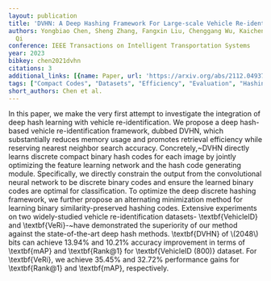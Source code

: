 ```yaml
---
layout: publication
title: 'DVHN: A Deep Hashing Framework For Large-scale Vehicle Re-identification'
authors: Yongbiao Chen, Sheng Zhang, Fangxin Liu, Chenggang Wu, Kaicheng Guo, Zhengwei
  Qi
conference: IEEE Transactions on Intelligent Transportation Systems
year: 2023
bibkey: chen2021dvhn
citations: 3
additional_links: [{name: Paper, url: 'https://arxiv.org/abs/2112.04937'}]
tags: ["Compact Codes", "Datasets", "Efficiency", "Evaluation", "Hashing Methods", "Memory Efficiency", "Neural Hashing", "Scalability", "Tools & Libraries"]
short_authors: Chen et al.
---
```

In this paper, we make the very first attempt to investigate the integration
of deep hash learning with vehicle re-identification. We propose a deep
hash-based vehicle re-identification framework, dubbed DVHN, which
substantially reduces memory usage and promotes retrieval efficiency while
reserving nearest neighbor search accuracy. Concretely,~DVHN directly learns
discrete compact binary hash codes for each image by jointly optimizing the
feature learning network and the hash code generating module. Specifically, we
directly constrain the output from the convolutional neural network to be
discrete binary codes and ensure the learned binary codes are optimal for
classification. To optimize the deep discrete hashing framework, we further
propose an alternating minimization method for learning binary
similarity-preserved hashing codes. Extensive experiments on two widely-studied
vehicle re-identification datasets- \textbf\{VehicleID\} and \textbf\{VeRi\}-~have
demonstrated the superiority of our method against the state-of-the-art deep
hash methods. \textbf\{DVHN\} of \\(2048\\) bits can achieve 13.94% and 10.21%
accuracy improvement in terms of \textbf\{mAP\} and \textbf\{Rank@1\} for
\textbf\{VehicleID (800)\} dataset. For \textbf\{VeRi\}, we achieve 35.45% and
32.72% performance gains for \textbf\{Rank@1\} and \textbf\{mAP\}, respectively.